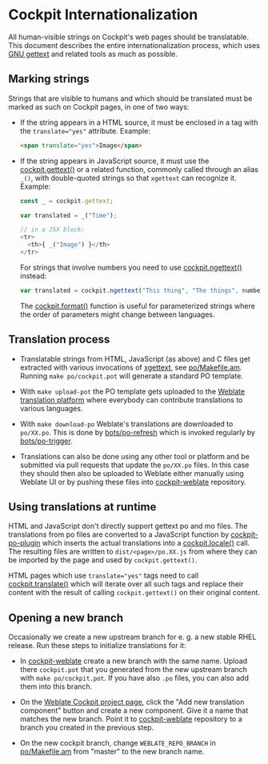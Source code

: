 
Cockpit Internationalization
============================

All human-visible strings on Cockpit's web pages should be translatable. This
document describes the entire internationalization process, which uses [GNU gettext](https://www.gnu.org/software/gettext/) and related tools as much as possible.

Marking strings
---------------
Strings that are visible to humans and which should be translated must be
marked as such on Cockpit pages, in one of two ways:

 * If the string appears in a HTML source, it must be enclosed in a tag with
   the `translate="yes"` attribute. Example:

   ```html
   <span translate="yes">Image</span>
   ```

 * If the string appears in JavaScript source, it must use the
   [cockpit.gettext()](https://cockpit-project.org/guide/latest/cockpit-locale.html#cockpit-locale-gettext)
   or a related function, commonly called through an alias `_()`, with double-quoted
   strings so that `xgettext` can recognize it. Example:

   ```js
   const _ = cockpit.gettext;

   var translated = _("Time");

   // in a JSX block:
   <tr>
     <th>{ _("Image") }</th>
   </tr>
   ```
   For strings that involve numbers you need to use
   [cockpit.ngettext()](https://cockpit-project.org/guide/latest/cockpit-locale.html#cockpit-locale-ngettext)
   instead:

   ```js
   var translated = cockpit.ngettext("This thing", "The things", numberOfThings);
   ```

   The [cockpit.format()](https://cockpit-project.org/guide/latest/cockpit-util.html#cockpit-format)
   function is useful for parameterized strings where the order of parameters
   might change between languages.

Translation process
-------------------

 * Translatable strings from HTML, JavaScript (as above) and C files get
   extracted with various invocations of
   [xgettext](https://linux.die.net/man/1/xgettext), see
   [po/Makefile.am](https://github.com/cockpit-project/cockpit/blob/master/po/Makefile.am).
   Running `make po/cockpit.pot` will generate a standard PO template.

 * With `make upload-pot` the PO template gets uploaded to the
   [Weblate translation platform](https://translate.stg.fedoraproject.org/projects/cockpit/)
   where everybody can contribute translations to various languages.

 *  With `make download-po` Weblate's translations are downloaded to
    `po/XX.po`. This is done by
   [bots/po-refresh](https://github.com/cockpit-project/cockpit/blob/master/bots/po-refresh)
   which is invoked regularly by
   [bots/po-trigger](https://github.com/cockpit-project/cockpit/blob/master/bots/po-trigger).

 * Translations can also be done using any other tool or platform and be
   submitted via pull requests that update the `po/XX.po` files. In this case
   they should then also be uploaded to Weblate either manually using Weblate UI
   or by pushing these files into [cockpit-weblate](https://github.com/cockpit-project/cockpit-weblate)
   repository.

Using translations at runtime
-----------------------------
HTML and JavaScript don't directly support gettext po and mo files. The
translations from po files are converted to a JavaScript function by
[cockpit-po-plugin](../pkg/lib/cockpit-po-plugin.js)
which inserts the actual translations into a
[cockpit.locale()](https://cockpit-project.org/guide/latest/cockpit-locale.html#cockpit-locale-locale) call.
The resulting files are written to `dist/<page>/po.XX.js` from where they
can be imported by the page and used by `cockpit.gettext()`.

HTML pages which use `translate="yes"` tags need to call
[cockpit.translate()](https://cockpit-project.org/guide/latest/cockpit-locale.html#cockpit-locale-translate) which will iterate over all such tags and replace their content with the result of calling `cockpit.gettext()` on their original content.

Opening a new branch
--------------------
Occasionally we create a new upstream branch for e. g. a new stable RHEL
release. Run these steps to initialize translations for it:

 * In [cockpit-weblate](https://github.com/cockpit-project/cockpit-weblate) create a new branch
   with the same name.
   Upload there `cockpit.pot` that you generated from the new upstream branch with `make po/cockpit.pot`.
   If you have also `.po` files, you can also add them into this branch.

 * On the [Weblate Cockpit project page](https://translate.stg.fedoraproject.org/projects/cockpit/),
   click the "Add new translation component" button and create a new component. Give it a name
   that matches the new branch. Point it to [cockpit-weblate](https://github.com/cockpit-project/cockpit-weblate)
   repository to a branch you created in the previous step.

 * On the new cockpit branch, change `WEBLATE_REPO_BRANCH` in
   [po/Makefile.am](https://github.com/cockpit-project/cockpit/blob/master/po/Makefile.am)
   from "master" to the new branch name.
